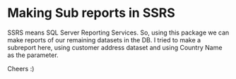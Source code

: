 <h1>Making Sub reports in SSRS</h1>

SSRS means SQL Server Reporting Services. So, using this package we can make reports of our remaining datasets in the DB. I tried to make a subreport here, 
using customer address dataset and using Country Name as the parameter.

Cheers :)
